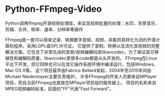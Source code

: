# Python-FFmpeg-Video
Python调用ffmpeg开源视频处理库，来实现视频批量的处理：水印、背景音乐、剪辑、合并、帧率、速率、分辨率等操作

FFmpeg是一套可以用来记录、转换数字音频、视频，并能将其转化为流的开源计算机程序。采用LGPL或GPL许可证。
它提供了录制、转换以及流化音视频的完整解决方案。它包含了非常先进的音频/视频编解码库libavcodec，为了保证高可移植性和编解码质量，libavcodec里很多code都是从头开发的。
FFmpeg在Linux平台下开发，但它同样也可以在其它操作系统环境中编译运行，包括Windows、Mac OS X等。
这个项目最早由Fabrice Bellard发起，2004年至2015年间由Michael Niedermayer主要负责维护。
许多FFmpeg的开发人员都来自MPlayer项目，而且当前FFmpeg也是放在MPlayer项目组的服务器上。
项目的名称来自MPEG视频编码标准，前面的"FF"代表"Fast Forward"。
